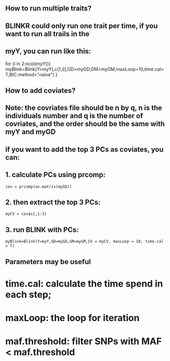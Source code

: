 ## How to run multiple traits?
## BLINKR could only run one trait per time, if you want to run all trails in the
## myY, you can run like this:
for (i in 2:ncol(myY)){
  myBlink=Blink(Y=myY[,c(1,i)],GD=myGD,GM=myGM,maxLoop=10,time.cal=T,BIC.method="naive")
}

## How to add coviates?
## Note: the covriates file should be n by q, n is the individuals number and q is the number of covriates, and the order should be the same with myY and myGD

## if you want to add the top 3 PCs as coviates, you can:
## 1. calculate PCs using prcomp:
    cov = prcomp(as.matrix(myGD))
## 2. then extract the top 3 PCs:
    myCV = cov$x[,1:3]
## 3. run BLINK with PCs:
    myBlink=Blink(Y=myY,GD=myGD,GM=myGM,CV = myCV, maxLoop = 10, time.cal = T)
    
## Parameters may be useful
# time.cal: calculate the time spend in each step;
# maxLoop: the loop for iteration
# maf.threshold: filter SNPs with MAF < maf.threshold

